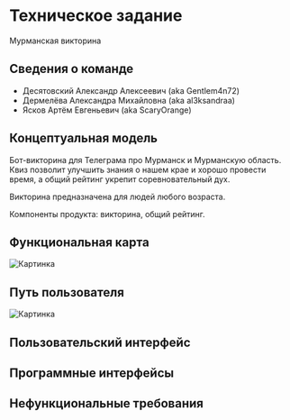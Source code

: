 # Техническое задание
Мурманская викторина

## Сведения о команде
- Десятовский Александр Алексеевич (aka Gentlem4n72)
- Дермелёва Александра Михайловна (aka al3ksandraa)
- Ясков Артём Евгеньевич (aka ScaryOrange)

## Концептуальная модель
Бот-викторина для Телеграма про Мурманск и Мурманскую область. Квиз позволит улучшить знания о нашем крае и хорошо провести время, а общий рейтинг укрепит соревновательный дух.

Викторина предназначена для людей любого возраста.

Компоненты продукта: викторина, общий рейтинг.


## Функциональная карта
![Картинка](https://user-images.githubusercontent.com/116674501/229584763-2445297f-182e-43df-b943-d4e13ca287d9.jpg)


## Путь пользователя
![Картинка](https://user-images.githubusercontent.com/116674501/229571771-3a7134f3-c7e7-4988-96f8-bc22d04d182f.jpg)


## Пользовательский интерфейс



## Программные интерфейсы



## Нефункциональные требования
